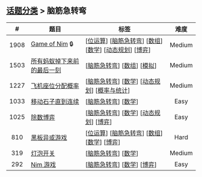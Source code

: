 <!--|This file generated by command(leetcode tag); DO NOT EDIT.            |-->
<!--+----------------------------------------------------------------------+-->
<!--|@author    openset <openset.wang@gmail.com>                           |-->
<!--|@link      https://github.com/openset                                 |-->
<!--|@home      https://github.com/openset/leetcode                        |-->
<!--+----------------------------------------------------------------------+-->

## [话题分类](../README.md) > 脑筋急转弯

| # | 题目 | 标签 | 难度 |
| :-: | - | - | :-: |
| 1908 | [Game of Nim](../../problems/game-of-nim) 🔒 | [[位运算](../bit-manipulation/README.md)] [[脑筋急转弯](../brainteaser/README.md)] [[数组](../array/README.md)] [[数学](../math/README.md)] [[动态规划](../dynamic-programming/README.md)] [[博弈](../game-theory/README.md)]  | Medium |
| 1503 | [所有蚂蚁掉下来前的最后一刻](../../problems/last-moment-before-all-ants-fall-out-of-a-plank) | [[脑筋急转弯](../brainteaser/README.md)] [[数组](../array/README.md)] [[模拟](../simulation/README.md)]  | Medium |
| 1227 | [飞机座位分配概率](../../problems/airplane-seat-assignment-probability) | [[脑筋急转弯](../brainteaser/README.md)] [[数学](../math/README.md)] [[动态规划](../dynamic-programming/README.md)] [[概率与统计](../probability-and-statistics/README.md)]  | Medium |
| 1033 | [移动石子直到连续](../../problems/moving-stones-until-consecutive) | [[脑筋急转弯](../brainteaser/README.md)] [[数学](../math/README.md)]  | Easy |
| 1025 | [除数博弈](../../problems/divisor-game) | [[脑筋急转弯](../brainteaser/README.md)] [[数学](../math/README.md)] [[动态规划](../dynamic-programming/README.md)] [[博弈](../game-theory/README.md)]  | Easy |
| 810 | [黑板异或游戏](../../problems/chalkboard-xor-game) | [[位运算](../bit-manipulation/README.md)] [[脑筋急转弯](../brainteaser/README.md)] [[数组](../array/README.md)] [[数学](../math/README.md)] [[博弈](../game-theory/README.md)]  | Hard |
| 319 | [灯泡开关](../../problems/bulb-switcher) | [[脑筋急转弯](../brainteaser/README.md)] [[数学](../math/README.md)]  | Medium |
| 292 | [Nim 游戏](../../problems/nim-game) | [[脑筋急转弯](../brainteaser/README.md)] [[数学](../math/README.md)] [[博弈](../game-theory/README.md)]  | Easy |
